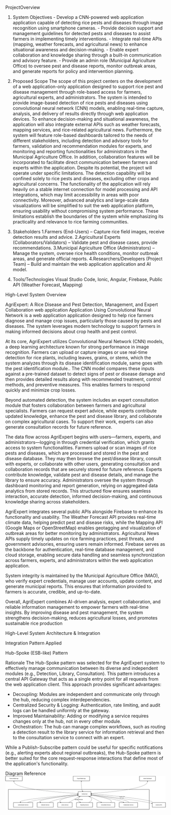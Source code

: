  ProjectOverview
 
1. System Objectives 
       - Develop a CNN-powered web application application capable of detecting rice pests and diseases through image recognition using smartphone cameras.
       - Provide decision support and management guidelines for detected pests and diseases to assist farmers in implementing timely interventions.
       - Integrate real-time APIs (mapping, weather forecasts, and agricultural news) to enhance situational awareness and decision-making.
       - Enable expert collaboration and knowledge sharing through a built-in communication and advisory feature.
       - Provide an admin role (Municipal Agriculture Office) to oversee pest and disease reports, monitor outbreak areas, and generate reports for policy and intervention planning.


2. Proposed Scope 
    The scope of this project centers on the development of a web application-only application designed to support rice pest and disease management through role-based access for farmers, agricultural experts, and administrators. The system is intended to provide image-based detection of rice pests and diseases using convolutional neural network (CNN) models, enabling real-time capture, analysis, and delivery of results directly through web application devices. To enhance decision-making and situational awareness, the application will also integrate external APIs such as weather forecasts, mapping services, and rice-related agricultural news. Furthermore, the system will feature role-based dashboards tailored to the needs of different stakeholders, including detection and advisory tools for farmers, validation and recommendation modules for experts, and monitoring and reporting functionalities for administrators in the Municipal Agriculture Office. In addition, collaboration features will be incorporated to facilitate direct communication between farmers and experts within the application. Despite its potential, the project will operate under specific limitations. The detection capability will be confined solely to rice pests and diseases, excluding other crops and agricultural concerns. The functionality of the application will rely heavily on a stable internet connection for model processing and API integrations, which may limit accessibility in areas with poor connectivity. Moreover, advanced analytics and large-scale data visualizations will be simplified to suit the web application platform, ensuring usability without compromising system performance. These limitations establish the boundaries of the system while emphasizing its practicality and relevance to rice farming communities.

3. Stakeholders 
    1.Farmers (End-Users) – Capture rice field images, receive detection results and advice.
    2.Agricultural Experts (Collaborators/Validators) – Validate pest and disease cases, provide recommendations.
    3.Municipal Agriculture Office (Administrators) – Manage the system, oversee rice health conditions, monitor outbreak areas, and generate official reports.
    4.Researchers/Developers (Project Team) – Build and maintain the web application application and AI model.

4. Tools/Technologies
Visual Studio Code, Ionic, Angular, Firebase, Public API (Weather Forecast, Mapping)

High-Level System Overview

   AgriExpert: A Rice Disease and Pest Detection, Management, and Expert Collaboration web application Application Using Convolutional Neural Network is a web application application designed to help rice farmers diagnose and manage crop issues, particularly those caused by pests and diseases. The system leverages modern technology to support farmers in making informed decisions about crop health and pest control.

   At its core, AgriExpert utilizes Convolutional Neural Network (CNN) models, a deep learning architecture known for strong performance in image recognition. Farmers can upload or capture images or use real-time detection for rice plants, including leaves, grains, or stems, which the system analyzes through its disease identification module, same goes with the pest identification module.. The CNN model compares these inputs against a pre-trained dataset to detect signs of pest or disease damage and then provides detailed results along with recommended treatment, control methods, and preventive measures. This enables farmers to respond quickly and minimize crop losses.

   Beyond automated detection, the system includes an expert consultation module that fosters collaboration between farmers and agricultural specialists. Farmers can request expert advice, while experts contribute updated knowledge, enhance the pest and disease library, and collaborate on complex agricultural cases. To support their work, experts can also generate consultation records for future reference.

   The data flow across AgriExpert begins with users—farmers, experts, and administrators—logging in through credential verification, which grants access to system functionalities. Farmers upload or scan images of rice pests and diseases, which are processed and stored in the pest and disease database. They may then browse the pest/disease library, consult with experts, or collaborate with other users, generating consultation and collaboration records that are securely stored for future reference. Experts contribute knowledge, validate pest and disease details, and manage the library to ensure accuracy. Administrators oversee the system through dashboard monitoring and report generation, relying on aggregated data analytics from stored records. This structured flow ensures seamless interaction, accurate detection, informed decision-making, and continuous knowledge sharing across stakeholders.

   AgriExpert integrates several public APIs alongside Firebase to enhance its functionality and usability. The Weather Forecast API provides real-time climate data, helping predict pest and disease risks, while the Mapping API (Google Maps or OpenStreetMap) enables geotagging and visualization of outbreak areas for better monitoring by administrators. Agricultural News APIs supply timely updates on rice farming practices, pest threats, and government advisories, ensuring users remain informed. Firebase serves as the backbone for authentication, real-time database management, and cloud storage, enabling secure data handling and seamless synchronization across farmers, experts, and administrators within the web application application.

   System integrity is maintained by the Municipal Agriculture Office (MAO), who verify expert credentials, manage user accounts, update content, and generate municipal reports. This ensures that information provided to farmers is accurate, credible, and up-to-date.
   
   Overall, AgriExpert combines AI-driven analysis, expert collaboration, and reliable information management to empower farmers with real-time insights. By improving disease and pest management, the system strengthens decision-making, reduces agricultural losses, and promotes sustainable rice production

High-Level System Architecture & Integration

Integration Pattern Applied

Hub-Spoke (ESB-like) Pattern

Rationale
The Hub-Spoke pattern was selected for the AgriExpert system to effectively manage communication between its diverse and independent modules (e.g., Detection, Library, Consultation). This pattern introduces a central API Gateway that acts as a single entry point for all requests from the web application client. This approach provides significant advantages:
- Decoupling: Modules are independent and communicate only through the hub, reducing complex interdependencies.
- Centralized Security & Logging: Authentication, rate limiting, and audit logs can be handled uniformly at the gateway.
- Improved Maintainability: Adding or modifying a service requires changes only at the hub, not in every other module.
- Orchestration: The hub can manage complex workflows, such as routing a detection result to the library service for information retrieval and then to the consultation service to connect with an expert.

While a Publish-Subscribe pattern could be useful for specific notifications (e.g., alerting experts about regional outbreaks), the Hub-Spoke pattern is better suited for the core request-response interactions that define most of the application's functionality.

Diagram Reference
![High-Level Architecture Diagram](./HighLevelArch.png)